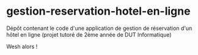 # gestion-reservation-hotel-en-ligne
Dépôt contenant le code d'une application de gestion de réservation d'un hôtel en ligne (projet tutoré de 2ème année de DUT Informatique)

Wesh alors !
